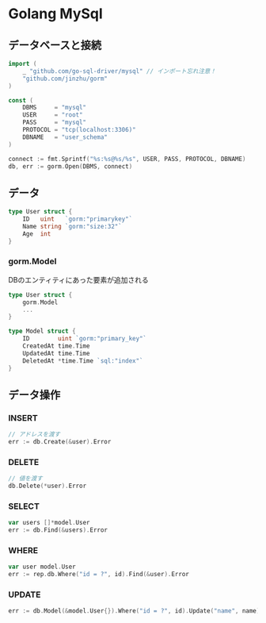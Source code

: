 # Golang MySql
## データベースと接続

```go
import (
	_ "github.com/go-sql-driver/mysql" // インポート忘れ注意！
	"github.com/jinzhu/gorm"
)

const (
	DBMS     = "mysql"
	USER     = "root"
	PASS     = "mysql"
	PROTOCOL = "tcp(localhost:3306)"
	DBNAME   = "user_schema"
)

connect := fmt.Sprintf("%s:%s@%s/%s", USER, PASS, PROTOCOL, DBNAME)
db, err := gorm.Open(DBMS, connect)
```

## データ
```go
type User struct {
	ID   uint   `gorm:"primarykey"`
	Name string `gorm:"size:32"`
	Age  int
}
```

### gorm.Model

DBのエンティティにあった要素が追加される

```go
type User struct {
	gorm.Model
	...
}
```

```go
type Model struct {
	ID        uint `gorm:"primary_key"`
	CreatedAt time.Time
	UpdatedAt time.Time
	DeletedAt *time.Time `sql:"index"`
}
```

## データ操作
### INSERT

```go
// アドレスを渡す
err := db.Create(&user).Error
```

### DELETE

```go
// 値を渡す
db.Delete(*user).Error
```

### SELECT

```go
var users []*model.User
err := db.Find(&users).Error
```

### WHERE

```go
var user model.User
err := rep.db.Where("id = ?", id).Find(&user).Error
```

### UPDATE

```go
err := db.Model(&model.User{}).Where("id = ?", id).Update("name", name).Error
```